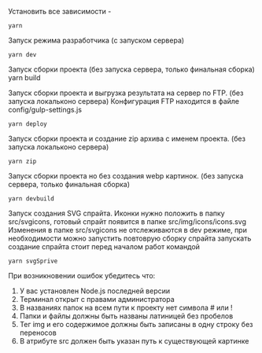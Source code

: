 Установить все зависимости -
```
yarn
```
Запуск режима разработчика (c запуском сервера) 
```
yarn dev
```
Запуск сборки проекта (без запуска сервера, только финальная сборка)
yarn build

Запуск сборки проекта и выгрузка результата на сервер по FTP. (без запуска локальконо сервера)
Конфигурация FTP находится в файле config/gulp-settings.js
```
yarn deploy
```

Запуск сборки проекта и создание zip архива с именем проекта. (без запуска локальконо сервера)
```
yarn zip
```

Запуск сборки проекта но без создания webp картинок. (без запуска сервера, только финальная сборка)
```
yarn devbuild
```

Запуск создания SVG спрайта. Иконки нужно положить в папку src/svgicons,
готовый спрайт появится в папке src/img/icons/icons.svg
Изменения в папке src/svgicons не отслеживаются в dev режиме, при необходимости можно запустить повтоврую сборку спрайта
запускать создание спрайта стоит перед началом работ командой
```
yarn svgSprive
```

При возникновении ошибок убедитесь что:
1) У вас установлен Node.js последней версии
2) Терминал открыт с правами администратора
3) В названиях папок на всем пути к проекту нет символа # или !
4) Папки и файлы должны быть названы латиницей без пробелов
5) Тег img и его содержимое должны быть записаны в одну строку без переносов
6) В атрибуте src должен быть указан путь к существующей картинке
